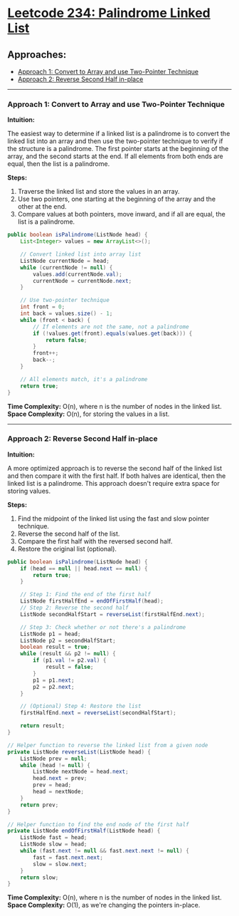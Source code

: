 # [Leetcode 234: Palindrome Linked List](https://leetcode.com/problems/palindrome-linked-list/)

## Approaches:
- [Approach 1: Convert to Array and use Two-Pointer Technique](#approach-1-convert-to-array-and-use-two-pointer-technique)
- [Approach 2: Reverse Second Half in-place](#approach-2-reverse-second-half-in-place)

---

### Approach 1: Convert to Array and use Two-Pointer Technique

**Intuition:**

The easiest way to determine if a linked list is a palindrome is to convert the linked list into an array and then use the two-pointer technique to verify if the structure is a palindrome. The first pointer starts at the beginning of the array, and the second starts at the end. If all elements from both ends are equal, then the list is a palindrome.

**Steps:**
1. Traverse the linked list and store the values in an array.
2. Use two pointers, one starting at the beginning of the array and the other at the end.
3. Compare values at both pointers, move inward, and if all are equal, the list is a palindrome.

```java
public boolean isPalindrome(ListNode head) {
    List<Integer> values = new ArrayList<>();

    // Convert linked list into array list
    ListNode currentNode = head;
    while (currentNode != null) {
        values.add(currentNode.val);
        currentNode = currentNode.next;
    }

    // Use two-pointer technique
    int front = 0;
    int back = values.size() - 1;
    while (front < back) {
        // If elements are not the same, not a palindrome
        if (!values.get(front).equals(values.get(back))) {
            return false;
        }
        front++;
        back--;
    }

    // All elements match, it's a palindrome
    return true;
}
```

**Time Complexity:** O(n), where n is the number of nodes in the linked list.
**Space Complexity:** O(n), for storing the values in a list.

---

### Approach 2: Reverse Second Half in-place

**Intuition:**

A more optimized approach is to reverse the second half of the linked list and then compare it with the first half. If both halves are identical, then the linked list is a palindrome. This approach doesn't require extra space for storing values.

**Steps:**

1. Find the midpoint of the linked list using the fast and slow pointer technique.
2. Reverse the second half of the list.
3. Compare the first half with the reversed second half.
4. Restore the original list (optional).

```java
public boolean isPalindrome(ListNode head) {
    if (head == null || head.next == null) {
        return true;
    }

    // Step 1: Find the end of the first half
    ListNode firstHalfEnd = endOfFirstHalf(head);
    // Step 2: Reverse the second half
    ListNode secondHalfStart = reverseList(firstHalfEnd.next);

    // Step 3: Check whether or not there's a palindrome
    ListNode p1 = head;
    ListNode p2 = secondHalfStart;
    boolean result = true;
    while (result && p2 != null) {
        if (p1.val != p2.val) {
            result = false;
        }
        p1 = p1.next;
        p2 = p2.next;
    }

    // (Optional) Step 4: Restore the list
    firstHalfEnd.next = reverseList(secondHalfStart);

    return result;
}

// Helper function to reverse the linked list from a given node
private ListNode reverseList(ListNode head) {
    ListNode prev = null;
    while (head != null) {
        ListNode nextNode = head.next;
        head.next = prev;
        prev = head;
        head = nextNode;
    }
    return prev;
}

// Helper function to find the end node of the first half
private ListNode endOfFirstHalf(ListNode head) {
    ListNode fast = head;
    ListNode slow = head;
    while (fast.next != null && fast.next.next != null) {
        fast = fast.next.next;
        slow = slow.next;
    }
    return slow;
}
```

**Time Complexity:** O(n), where n is the number of nodes in the linked list.
**Space Complexity:** O(1), as we're changing the pointers in-place.

